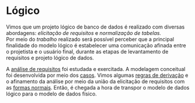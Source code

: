 # Lógico

Vimos que um projeto lógico de banco de dados é realizado com diversas abordagens: *elicitação de requisitos* e *normalização de tabelas.*  
Por meio do *trabalho* realizado será possível perceber que a principal finalidade do modelo lógico é estabelecer uma comunicação afinada entre o projetista e o usuário final, durante as etapas de levantamento de requisitos e projeto lógico de dados.

A [análise de requisitos](https://github.com/tmenegaz/db_dendezeiros/blob/master/assunto/ansRequisitos.md#análise-de-requisitos) foi estudada e exercitada. A modelagem conceitual foi desenvolvida por meio dos [casos](https://github.com/tmenegaz/db_dendezeiros/blob/master/assunto/casos.md). Vimos algumas [regras de derivação](https://github.com/tmenegaz/db_dendezeiros/blob/master/assunto/img/logico2fisico.png) e o afinamento da análise por meio da união da elicitação de requisitos com as [formas normais](https://github.com/tmenegaz/db_dendezeiros/blob/master/assunto/formas_normais.md). Então, é chegada a hora de transpor o modelo de dados lógico para o modelo de dados físico.